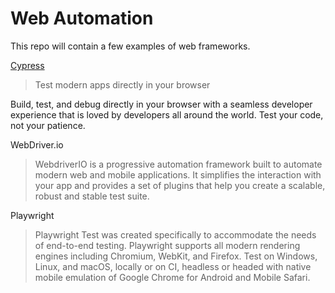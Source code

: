 # Web Automation

This repo will contain a few examples of web frameworks.

[Cypress](Cypress) 
> Test modern apps directly in your browser
> 
Build, test, and debug directly in your browser with a seamless developer experience that is loved by developers all around the world. Test your code, not your patience. 

WebDriver.io
> WebdriverIO is a progressive automation framework built to automate modern web and mobile applications. It simplifies the interaction with your app and provides a set of plugins that help you create a scalable, robust and stable test suite.

Playwright
> Playwright Test was created specifically to accommodate the needs of end-to-end testing. Playwright supports all modern rendering engines including Chromium, WebKit, and Firefox. Test on Windows, Linux, and macOS, locally or on CI, headless or headed with native mobile emulation of Google Chrome for Android and Mobile Safari.

